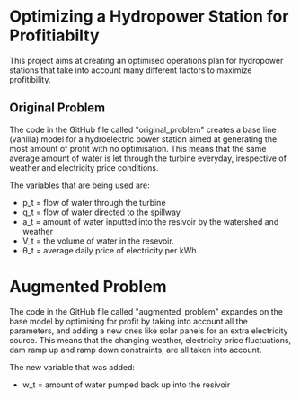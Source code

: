 # Optimizing a Hydropower Station for Profitiabilty 

This project aims at creating an optimised operations plan for hydropower stations that take into account many different factors to maximize profitibility. 

## Original Problem

The code in the GitHub file called "original_problem" creates a base line (vanilla) model for a hydroelectric power station aimed at generating the most amount of profit with no optimisation. This means that the same average amount of water is let through the turbine everyday, irespective of weather and electricity price conditions. 

The variables that are being used are:
- p_t = flow of water through the turbine
- q_t = flow of water directed to the spillway
- a_t = amount of water inputted into the resivoir by the watershed and weather 
- V_t = the volume of water in the resevoir.
- θ_t = average daily price of electricity per kWh

# Augmented Problem

The code in the GitHub file called "augmented_problem" expandes on the base model by optimising for profit by taking into account all the parameters, and adding a new ones like solar panels for an extra electricity source. This means that the changing weather, electricity price fluctuations, dam ramp up and ramp down constraints, are all taken into account.  

The new variable that was added:
- w_t = amount of water pumped back up into the resivoir 

